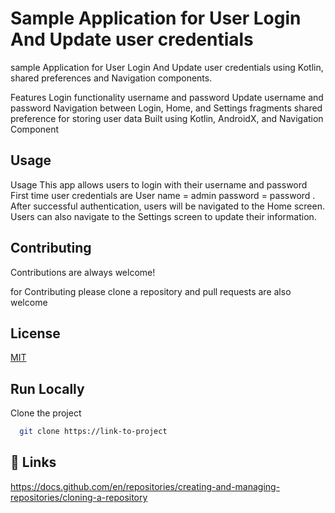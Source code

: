 
# Sample Application for User Login And Update user credentials 


sample Application for User Login And Update user credentials using Kotlin, shared preferences and Navigation components.

Features
Login functionality username and password
Update username and password
Navigation between Login, Home, and Settings fragments
shared preference for storing user data
Built using Kotlin, AndroidX, and Navigation Component




## Usage  
Usage
This app allows users to login with their username and password 
First time user credentials are
User name = admin
password = password
. After successful authentication, users will be navigated to the Home screen. Users can also navigate to the Settings screen to update their information.



## Contributing

Contributions are always welcome!


for Contributing please clone a repository and pull requests are also welcome 











## License

[MIT](https://choosealicense.com/licenses/mit/)

















## Run Locally

Clone the project

```bash
  git clone https://link-to-project
```




    
## 🔗 Links
https://docs.github.com/en/repositories/creating-and-managing-repositories/cloning-a-repository

